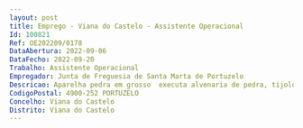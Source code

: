 ```yaml
--- 
layout: post
title: Emprego - Viana do Castelo - Assistente Operacional
Id: 100821
Ref: OE202209/0178
DataAbertura: 2022-09-06
DataFecho: 2022-09-20
Trabalho: Assistente Operacional
Empregador: Junta de Freguesia de Santa Marta de Portuzelo
Descricao: Aparelha pedra em grosso  executa alvenaria de pedra, tijolo ou blocos de cimento, podendo também fazer o respetivo rebloco  procede ao assentamento de manilhas, tubos e cantarias  executa muros e estruturas simples, com ou sem armaduras, podendo também encarregar se de montagens de armaduras muito simples  executa outros trabalhos similares ou complementares dos descritos  instrui ou supervisiona no trabalho dos aprendizes ou serventes que lhe estejam afetos  poderá exercer as funções de cantoneiro, se assim o fizer falta. Procede à realização de outros serviços que a entidade patronal lhe atribua.
CodigoPostal: 4900-252 PORTUZELO
Concelho: Viana do Castelo
Distrito: Viana do Castelo
--- 
```

